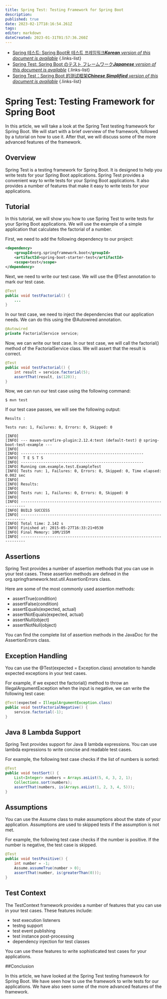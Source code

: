 ```yaml
---
title: Spring Test: Testing Framework for Spring Boot
description: 
published: true
date: 2023-02-17T18:16:54.261Z
tags: 
editor: markdown
dateCreated: 2023-01-31T01:57:36.260Z
---
```


- [Spring 테스트: Spring Boot용 테스트 프레임워크***Korean** version of this document is available*](/ko/Knowledge-base/Spring-Boot/spring-test-testing-framework-for-spring-boot)
{.links-list}
- [Spring Test: Spring Boot のテスト フレームワーク***Japanese** version of this document is available*](/ja/Knowledge-base/Spring-Boot/spring-test-testing-framework-for-spring-boot)
{.links-list}
- [Spring Test：Spring Boot 的测试框架***Chinese Simplified** version of this document is available*](/zh/Knowledge-base/Spring-Boot/spring-test-testing-framework-for-spring-boot)
{.links-list}


# Spring Test: Testing Framework for Spring Boot

In this article, we will take a look at the Spring Test testing framework for Spring Boot. We will start with a brief overview of the framework, followed by a tutorial on how to use it. After that, we will discuss some of the more advanced features of the framework.

## Overview

Spring Test is a testing framework for Spring Boot. It is designed to help you write tests for your Spring Boot applications. Spring Test provides a convenient way to write tests for your Spring Boot applications. It also provides a number of features that make it easy to write tests for your applications.

## Tutorial

In this tutorial, we will show you how to use Spring Test to write tests for your Spring Boot applications. We will use the example of a simple application that calculates the factorial of a number.

First, we need to add the following dependency to our project:

```xml
<dependency>
    <groupId>org.springframework.boot</groupId>
    <artifactId>spring-boot-starter-test</artifactId>
    <scope>test</scope>
</dependency>
```

Next, we need to write our test case. We will use the @Test annotation to mark our test case.

```java
@Test
public void testFactorial() {
    ...
}
```

In our test case, we need to inject the dependencies that our application needs. We can do this using the @Autowired annotation.

```java
@Autowired
private FactorialService service;
```

Now, we can write our test case. In our test case, we will call the factorial() method of the FactorialService class. We will assert that the result is correct.

```java
@Test
public void testFactorial() {
    int result = service.factorial(5);
    assertThat(result, is(120));
}
```

Now, we can run our test case using the following command:

```
$ mvn test
```

If our test case passes, we will see the following output:

```
Results :

Tests run: 1, Failures: 0, Errors: 0, Skipped: 0

[INFO] 
[INFO] --- maven-surefire-plugin:2.12.4:test (default-test) @ spring-boot-test-example ---
[INFO] 
[INFO] -------------------------------------------------------
[INFO]  T E S T S
[INFO] -------------------------------------------------------
[INFO] Running com.example.test.ExampleTest
[INFO] Tests run: 1, Failures: 0, Errors: 0, Skipped: 0, Time elapsed: 0.002 sec
[INFO] 
[INFO] Results:
[INFO] 
[INFO] Tests run: 1, Failures: 0, Errors: 0, Skipped: 0
[INFO] 
[INFO] ------------------------------------------------------------------------
[INFO] BUILD SUCCESS
[INFO] ------------------------------------------------------------------------
[INFO] Total time: 2.142 s
[INFO] Finished at: 2015-05-27T16:33:21+0530
[INFO] Final Memory: 10M/155M
[INFO] ------------------------------------------------------------------------
```

## Assertions

Spring Test provides a number of assertion methods that you can use in your test cases. These assertion methods are defined in the org.springframework.test.util.AssertionErrors class.

Here are some of the most commonly used assertion methods:

* assertTrue(condition)
* assertFalse(condition)
* assertEquals(expected, actual)
* assertNotEquals(expected, actual)
* assertNull(object)
* assertNotNull(object)

You can find the complete list of assertion methods in the JavaDoc for the AssertionErrors class.

## Exception Handling

You can use the @Test(expected = Exception.class) annotation to handle expected exceptions in your test cases.

For example, if we expect the factorial() method to throw an IllegalArgumentException when the input is negative, we can write the following test case:

```java
@Test(expected = IllegalArgumentException.class)
public void testFactorialNegative() {
    service.factorial(-1);
}
```

## Java 8 Lambda Support

Spring Test provides support for Java 8 lambda expressions. You can use lambda expressions to write concise and readable test cases.

For example, the following test case checks if the list of numbers is sorted:

```java
@Test
public void testSort() {
    List<Integer> numbers = Arrays.asList(5, 4, 3, 2, 1);
    Collections.sort(numbers);
    assertThat(numbers, is(Arrays.asList(1, 2, 3, 4, 5)));
}
```

## Assumptions

You can use the Assume class to make assumptions about the state of your application. Assumptions are used to skipped tests if the assumption is not met.

For example, the following test case checks if the number is positive. If the number is negative, the test case is skipped.

```java
@Test
public void testPositive() {
    int number = -1;
    Assume.assumeTrue(number > 0);
    assertThat(number, is(greaterThan(0)));
}
```

## Test Context

The TestContext framework provides a number of features that you can use in your test cases. These features include:

* test execution listeners
* testng support
* test event publishing
* test instance post-processing
* dependency injection for test classes

You can use these features to write sophisticated test cases for your applications.

##Conclusion

In this article, we have looked at the Spring Test testing framework for Spring Boot. We have seen how to use the framework to write tests for our applications. We have also seen some of the more advanced features of the framework.